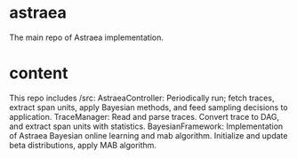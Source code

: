 # astraea
The main repo of Astraea implementation. 

# content
This repo includes /src: 
AstraeaController: Periodically run; fetch traces, extract span units, apply Bayesian methods, and feed sampling decisions to application. 
TraceManager: Read and parse traces. Convert trace to DAG, and extract span units with statistics.
BayesianFramework: Implementation of Astraea Bayesian online learning and mab algorithm. Initialize and update beta distributions, apply MAB algorithm.


